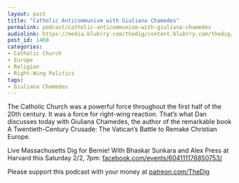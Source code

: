 ```yaml
---
layout: post
title: "Catholic Anticommunism with Giuliana Chamedes"
permalink: podcast/catholic-anticommunism-with-giuliana-chamedes
audiolink: https://media.blubrry.com/thedig/content.blubrry.com/thedig/The_Dig-EP_240-Chamedes.mp3
post_id: 1460
categories: 
- Catholic Church
- Europe
- Religion
- Right-Wing Politics
tags: 
- Giuliana Chamedes
---
```


The Catholic Church was a powerful force throughout the first half of the 20th century. It was a force for right-wing reaction. That’s what Dan discusses today with Giuliana Chamedes, the author of the remarkable book 
A Twentieth-Century Crusade: The Vatican’s Battle to Remake Christian Europe. 

Live Massachusetts Dig for Bernie! With Bhaskar Sunkara and Alex Press at Harvard this Saturday 2/2, 7pm: 
[facebook.com/events/604111176850753/](http://facebook.com/events/604111176850753/)

Please support this podcast with your money at 
[patreon.com/TheDig](http://patreon.com/TheDig)